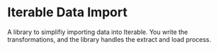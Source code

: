 # Iterable Data Import

A library to simplifiy importing data into Iterable. You write the transformations, and the library handles the extract and load process.

